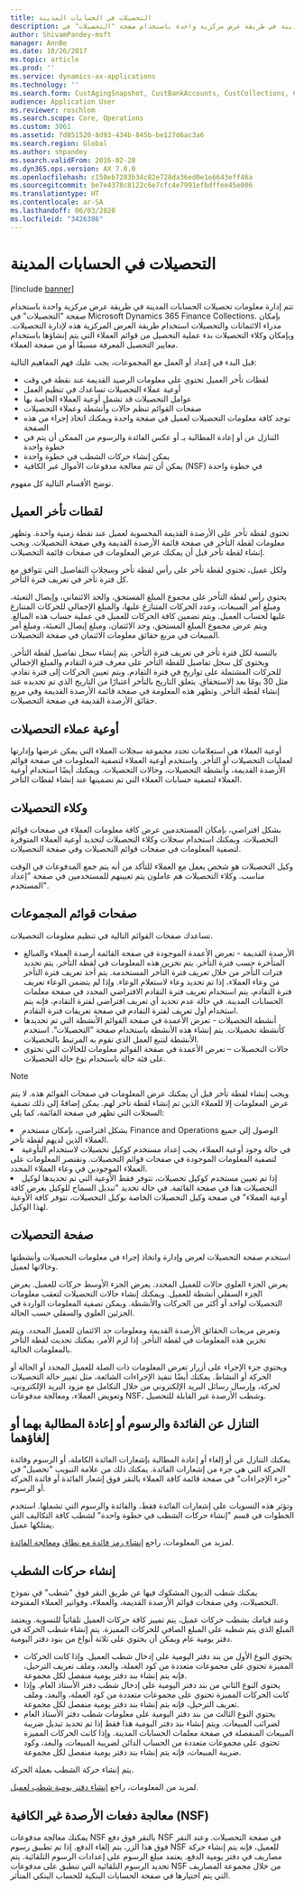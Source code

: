 ```yaml
---
title: التحصيلات في الحسابات المدينة
description: تتم إدارة معلومات تحصيلات الحسابات المدينة في طريقة عرض مركزية واحدة باستخدام صفحة "التحصيلات" في Microsoft Dynamics 365 Finance Collections. بإمكان مدراء الائتمانات والتحصيلات استخدام طريقة العرض المركزية هذه لإدارة التحصيلات. وبإمكان وكلاء التحصيلات بدء عملية التحصيل من قوائم العملاء التي يتم إنشاؤها باستخدام معايير التحصيل المعرفة مسبقًا أو من صفحة العملاء.
author: ShivamPandey-msft
manager: AnnBe
ms.date: 10/26/2017
ms.topic: article
ms.prod: ''
ms.service: dynamics-ax-applications
ms.technology: ''
ms.search.form: CustAgingSnapshot, CustBankAccounts, CustCollections, CustCollectionsActivitiesListPage, CustCollectionsAgent, CustCollectionsCaseListPage, CustCollectionsPool, CustCollectionsPoolsListPage, CustTable
audience: Application User
ms.reviewer: roschlom
ms.search.scope: Core, Operations
ms.custom: 3061
ms.assetid: fd851520-8d93-434b-845b-be127d6ac3a6
ms.search.region: Global
ms.author: shpandey
ms.search.validFrom: 2016-02-28
ms.dyn365.ops.version: AX 7.0.0
ms.openlocfilehash: c150eb7283b34c82e728da36ed0e1e6643eff46a
ms.sourcegitcommit: be7e4378c8122c6e7cfc4e7991efbdffee45e006
ms.translationtype: HT
ms.contentlocale: ar-SA
ms.lasthandoff: 06/03/2020
ms.locfileid: "3426386"
---
```

# <a name="collections-in-accounts-receivable"></a>التحصيلات في الحسابات المدينة

[!include [banner](../includes/banner.md)]

تتم إدارة معلومات تحصيلات الحسابات المدينة في طريقة عرض مركزية واحدة باستخدام صفحة "التحصيلات" في Microsoft Dynamics 365 Finance Collections. بإمكان مدراء الائتمانات والتحصيلات استخدام طريقة العرض المركزية هذه لإدارة التحصيلات. وبإمكان وكلاء التحصيلات بدء عملية التحصيل من قوائم العملاء التي يتم إنشاؤها باستخدام معايير التحصيل المعرفة مسبقًا أو من صفحة العملاء.

قبل البدء في إعداد أو العمل مع المجموعات، يجب عليك فهم المفاهيم التالية:
-   لقطات تأخر العميل تحتوي على معلومات الرصيد القديمة عند نقطة في وقت
-   أوعية عملاء التحصيلات تساعدك في تنظيم العمل
-   عوامل التحصيلات قد تشمل أوعية العملاء الخاصة بها
-   صفحات القوائم تنظم حالات وأنشطة وعملاء التحصيلات
-   توجد كافة معلومات التحصيلات لعميل في صفحة واحدة ويمكنك اتخاذ إجراء من هذه الصفحة
-   التنازل عن أو إعادة المطالبة بـ أو عكس الفائدة والرسوم من الممكن أن يتم في خطوة واحدة
-   يمكن إنشاء حركات الشطب في خطوة واحدة
-   يمكن أن تتم معالجة مدفوعات الأموال غير الكافية (NSF) في خطوة واحدة

توضح الأقسام التالية كل مفهوم.

## <a name="customer-aging-snapshots"></a>لقطات تأخر العميل 
تحتوي لقطة تأخر على الأرصدة القديمة المحسوبة لعميل عند نقطة زمنية واحدة. وتظهر معلومات لقطة التأخر في صفحة قائمة الأرصدة القديمة وفي صفحة التحصيلات. ويجب إنشاء لقطة تأخر قبل أن يمكنك عرض المعلومات في صفحات قائمة التحصيلات. 

ولكل عميل، تحتوي لقطة تأخر على رأس لقطة تأخر وسجلات التفاصيل التي تتوافق مع كل فترة تأخر في تعريف فترة التأخر. 

يحتوي رأس لقطة التأخر على مجموع المبلغ المستحق، والحد الائتماني، وإيصال التعبئة، ومبلغ أمر المبيعات، وعدد الحركات المتنازع عليها، والمبلغ الإجمالي للحركات المتنازع عليها لحساب العميل. ويتم تضمين كافة الحركات للعميل في عملية حساب هذه المبالغ. ويتم عرض مجموع المبلغ المستحق، وحد الائتمان، ومبلغ إيصال التعبئة، ومبلغ أمر المبيعات في مربع حقائق معلومات الائتمان في صفحة التحصيلات. 

بالنسبة لكل فترة تأخر في تعريف فترة التأخر، يتم إنشاء سجل تفاصيل لقطة التأخر. ويحتوي كل سجل تفاصيل للقطة التأخر على معرف فترة التقادم والمبلغ الإجمالي للحركات المشتملة على تواريخ في فترة التقادم. ويتم تعيين الحركات إلى فترة تقادم، مثل 30 يومًا بعد الاستحقاق. يتعلق التاريخ بالتأخر اعتبارًا من التاريخ الذي تم تحديده عند إنشاء لقطة التأخر. وتظهر هذه المعلومة في صفحة قائمة الأرصدة القديمة وفي مربع حقائق الأرصدة القديمة في صفحة التحصيلات.

## <a name="collections-customer-pools"></a> أوعية عملاء التحصيلات
أوعية العملاء هي استعلامات تحدد مجموعة سجلات العملاء التي يمكن عرضها وإدارتها لعمليات التحصيلات أو التأخر. واستخدم أوعية العملاء لتصفية المعلومات في صفحة قوائم الأرصدة القديمة، وأنشطة التحصيلات، وحالات التحصيلات. ويمكنك أيضًا استخدام أوعية العملاء لتصفية حسابات العملاء التي تم تضمينها عند إنشاء لقطات التأخر.

## <a name="collections-agents"></a>وكلاء التحصيلات
بشكل افتراضي، بإمكان المستخدمين عرض كافة معلومات العملاء في صفحات قوائم التحصيلات. ويمكنك استخدام سجلات وكلاء التحصيلات لتحديد أوعية العملاء المتوفرة لتصفية المعلومات في صفحات قوائم التحصيلات وفي صفحة التحصيلات. 

وكيل التحصيلات هو شخص يعمل مع العملاء للتأكد من أنه يتم جمع المدفوعات في الوقت مناسب. وكلاء التحصيلات هم عاملون يتم تعيينهم للمستخدمين في صفحة "إعداد المستخدم".

## <a name="collections-list-pages"></a>صفحات قوائم المجموعات
تساعدك صفحات القوائم التالية في تنظيم معلومات التحصيلات.
-   الأرصدة القديمة‬ - تعرض الأعمدة الموجودة في صفحة القائمة أرصدة العملاء والمبالغ المتأخرة حسب فترة التأخر. يتم تخزين هذه المعلومات في لقطة التأخر. يتم تحديد فترات التأخر من خلال تعريف فترة التأخر المستخدمة. يتم أخذ تعريف فترة التأخر من وعاء العملاء، إذا تم تحديد وعاء لاستعلام الوعاء. وإذا لم يتضمن الوعاء تعريف فترة التقادم، يتم استخدام تعريف فترة التقادم الافتراضي المحدد في صفحة معلمات الحسابات المدينة. في حالة عدم تحديد أي تعريف افتراضي لفترة التقادم، فإنه يتم استخدام أول تعريف لفترة التقادم في صفحة تعريفات فترة التقادم.
-   أنشطة التحصيلات - تعرض الأعمدة في صفحة القوائم الأنشطة التي تم تحديدها كأنشطة تحصيلات. يتم إنشاء هذه الأنشطة باستخدام صفحة "التحصيلات". استخدم الأنشطة لتتبع العمل الذي تقوم به المرتبط بالتحصيلات.
-   حالات التحصيلات – تعرض الأعمدة في صفحة القوائم معلومات للحالات التي تحتوي على فئة حالة باستخدام نوع حالة التحصيلات.

> [!NOTE]
> ويجب إنشاء لقطة تأخر قبل أن يمكنك عرض المعلومات في صفحات القوائم هذه. لا يتم عرض المعلومات إلا للعملاء الذين تم إنشاء لقطة تأخر لهم. يمكن إضافةً إلى ذلك تصفية السجلات التي تظهر في صفحة القائمة، كما يلي:
> <li>بشكل افتراضي، بإمكان مستخدم Finance and Operations الوصول إلى جميع العملاء الذين لديهم لقطة تأخر.</li>
> <li>في حالة وجود أوعية العملاء، يجب إعداد مستخدم كوكيل تحصيلات لاستخدام التأوعية لتصفية المعلومات الموجودة في صفحات قوائم التحصيلات. وتقتصر المعلومات على العملاء الموجودين في وعاء العملاء المحدد.</li>
> <li>إذا تم تعيين مستخدم كوكيل تحصيلات، تتوفر فقط الأوعية التي تم تحديدها لوكيل التحصيلات هذا في صفحة القائمة. في حالة تحديد "‏‫تبديل السماح للوكيل بعرض كافة أوعية العملاء‬" في صفحة وكيل التحصيلات الخاصة بوكيل التحصيلات، تتوفر كافة الأوعية لهذا الوكيل.</li>


## <a name="collections-page"></a> صفحة التحصيلات
استخدم صفحة التحصيلات لعرض وإدارة واتخاذ إجراء في معلومات التحصيلات وأنشطتها وحالاتها لعميل. 

يعرض الجزء العلوي حالات للعميل المحدد. يعرض الجزء الأوسط حركات للعميل. يعرض الجزء السفلي أنشطة للعميل. ويمكنك إنشاء حالات التحصيلات لتعقب معلومات التحصيلات لواحد أو أكثر من الحركات والأنشطة. ويمكن تصفية المعلومات الواردة في الجزئين العلوي والسفلي حسب الحالة. 

وتعرض مربعات الحقائق الأرصدة القديمة ومعلومات حد الائتمان للعميل المحدد. ويتم تخزين هذه المعلومات في لقطة التأخر. إذا لزم الأمر، يمكنك تحديث لقطة التأخر بالمعلومات الحالية. 

ويحتوي جزء الإجراء على أزرار تعرض المعلومات ذات الصلة للعميل المحدد أو الحالة أو الحركة أو النشاط. يمكنك أيضًا تنفيذ الإجراءات الشائعة، مثل تغيير حالة التحصيلات لحركة، وإرسال رسائل البريد الإلكتروني من خلال التكامل مع مزود البريد الإلكتروني، وتعويض العملاء، ومعالجة مدفوعات NSF، وشطب الأرصدة غير القابلة للتحصيل.

## <a name="waive-reinstate-or-reverse-interest-and-fees"></a> التنازل عن الفائدة والرسوم أو إعادة المطالبة بهما أو إلغاؤهما 
يمكنك التنازل عن أو إلغاء أو إعادة المطالبة بإشعارات الفائدة الكاملة، أو الرسوم وفائدة الحركة التي هي جزء من إشعارات الفائدة. يمكنك ذلك من علامة التبويب "تحصيل" في "جزء الإجراءات" في صفحة قائمة كافة العملاء بالنقر فوق إشعار الفائدة أو فائدة الحركة أو الرسوم. 

وتؤثر هذه التسويات على إشعارات الفائدة فقط، والفائدة والرسوم التي تشملها. استخدم الخطوات في قسم "إنشاء حركات الشطب في خطوة واحدة" لشطب كافة التكاليف التي يمتلكها عميل.

لمزيد من المعلومات، راجع [إنشاء رمز فائدة مع نطاق‬](tasks/create-interest-code-range.md) و[معالجة الفائدة](tasks/process-interest.md). 

## <a name="create-writeoff-transactions"></a>إنشاء حركات الشطب
يمكنك شطب الديون المشكوك فيها عن طريق النقر فوق "شطب" في نموذج التحصيلات، وفي صفحات قوائم الأرصدة القديمة، والعملاء، وفواتير العملاء المفتوحة. 

وعند قيامك بشطب حركات عميل، يتم تمييز كافة حركات العميل تلقائياً للتسوية. ويعتمد المبلغ الذي يتم شطبه على المبلغ الصافي للحركات المميزة. يتم إنشاء شطب الحركة في دفتر يومية عام ويمكن أن يحتوي على ثلاثة أنواع من بنود دفتر اليومية.

-   يحتوي النوع الأول من بند دفتر اليومية على إدخال شطب العميل. وإذا كانت الحركات المميزة تحتوي على مجموعات متعددة من كود العملة، والبعد، وملف تعريف الترحيل، فإنه يتم إنشاء بند دفتر يومية منفصل لكل مجموعة.
-   يحتوي النوع الثاني من بند دفتر اليومية على إدخال شطب دفتر الأستاذ العام. وإذا كانت الحركات المميزة تحتوي على مجموعات متعددة من كود العملة، والبعد، وملف تعريف الترحيل، فإنه يتم إنشاء بند دفتر يومية منفصل لكل مجموعة.
-   يحتوي النوع الثالث من بند دفتر اليومية على معلومات شطب دفتر الأستاذ العام لضرائب المبيعات. ويتم إنشاء بند دفتر اليومية هذا فقط إذا تم تحديد تبديل ضريبة المبيعات المنفصلة في صفحة معلمات الحسابات المدينة. وإذا كانت الحركات المميزة تحتوي على مجموعات متعددة من الحساب الدائن لضريبة المبيعات، والبعد، وكود ضريبة المبيعات، فإنه يتم إنشاء بند دفتر يومية منفصل لكل مجموعة.

يتم إنشاء حركة الشطب بعملة الحركة.

لمزيد من المعلومات، راجع [إنشاء دفتر يومية شطب لعميل](tasks/create-write-off-journal-customer.md).

<a name="process-not-sufficient-funds-nsf-payments"></a> معالجة دفعات الأرصدة غير الكافية (NSF)  
--------------------------------------------

يمكنك معالجة مدفوعات NSF بالنقر فوق دفع NSF في صفحة التحصيلات. وعند النقر فوق هذا الزر، يتم إلغاء الدفع. إذا تم تطبيق رسوم NSF للعميل، فإنه يتم إنشاء حركة مصاريف في دفتر يومية الدفع. يعتمد مبلغ الرسوم على إعدادات الرسوم التلقائية. يتم تحديد الرسوم التلقائية التي تنطبق على مدفوعات NSF من خلال مجموعة المصاريف التي يتم اختيارها في صفحة الحسابات البنكية للحساب البنكي المتأثر.






